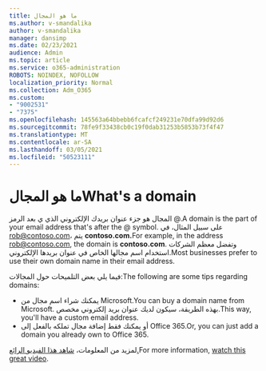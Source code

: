 ```yaml
---
title: ما هو المجال
ms.author: v-smandalika
author: v-smandalika
manager: dansimp
ms.date: 02/23/2021
audience: Admin
ms.topic: article
ms.service: o365-administration
ROBOTS: NOINDEX, NOFOLLOW
localization_priority: Normal
ms.collection: Adm_O365
ms.custom:
- "9002531"
- "7375"
ms.openlocfilehash: 145563a64bbebb6fcafcf249231e70dfa99d92d6
ms.sourcegitcommit: 78fe9f33438cb0c19f0dab31253b5853b73f4f47
ms.translationtype: MT
ms.contentlocale: ar-SA
ms.lasthandoff: 03/05/2021
ms.locfileid: "50523111"
---
```

# <a name="whats-a-domain"></a><span data-ttu-id="8d23d-102">ما هو المجال</span><span class="sxs-lookup"><span data-stu-id="8d23d-102">What's a domain</span></span>

<span data-ttu-id="8d23d-103">المجال هو جزء عنوان بريدك الإلكتروني الذي ي بعد الرمز @.</span><span class="sxs-lookup"><span data-stu-id="8d23d-103">A domain is the part of your email address that's after the @ symbol.</span></span> <span data-ttu-id="8d23d-104">على سبيل المثال، في rob@contoso.com، يتم **contoso.com.**</span><span class="sxs-lookup"><span data-stu-id="8d23d-104">For example, in the address rob@contoso.com, the domain is **contoso.com**.</span></span> <span data-ttu-id="8d23d-105">وتفضل معظم الشركات استخدام اسم مجالها الخاص في عنوان بريدها الإلكتروني.</span><span class="sxs-lookup"><span data-stu-id="8d23d-105">Most businesses prefer to use their own domain name in their email address.</span></span>

<span data-ttu-id="8d23d-106">فيما يلي بعض التلميحات حول المجالات:</span><span class="sxs-lookup"><span data-stu-id="8d23d-106">The following are some tips regarding domains:</span></span>

- <span data-ttu-id="8d23d-107">يمكنك شراء اسم مجال من Microsoft.</span><span class="sxs-lookup"><span data-stu-id="8d23d-107">You can buy a domain name from Microsoft.</span></span> <span data-ttu-id="8d23d-108">بهذه الطريقة، سيكون لديك عنوان بريد إلكتروني مخصص.</span><span class="sxs-lookup"><span data-stu-id="8d23d-108">This way, you'll have a custom email address.</span></span>
- <span data-ttu-id="8d23d-109">أو يمكنك فقط إضافة مجال تملكه بالفعل إلى Office 365.</span><span class="sxs-lookup"><span data-stu-id="8d23d-109">Or, you can just add a domain you already own to Office 365.</span></span>

<span data-ttu-id="8d23d-110">لمزيد من المعلومات، [شاهد هذا الفيديو الرائع.](https://www.youtube.com/watch)</span><span class="sxs-lookup"><span data-stu-id="8d23d-110">For more information, [watch this great video](https://www.youtube.com/watch).</span></span>
